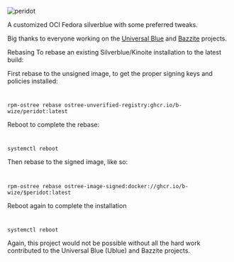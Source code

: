![peridot](https://github.com/b-wize/peridot/actions/workflows/build.yml/badge.svg)

A customized OCI Fedora silverblue with some preferred tweaks. 

Big thanks to everyone working on the [Universal Blue](https://github.com/ublue-os) and [Bazzite](https://github.com/ublue-os/bazzite) projects.

Rebasing
To rebase an existing Silverblue/Kinoite installation to the latest build:

First rebase to the unsigned image, to get the proper signing keys and policies installed:
# 
    rpm-ostree rebase ostree-unverified-registry:ghcr.io/b-wize/peridot:latest

Reboot to complete the rebase:
#
    systemctl reboot

Then rebase to the signed image, like so:
#
    rpm-ostree rebase ostree-image-signed:docker://ghcr.io/b-wize/$peridot:latest

Reboot again to complete the installation
#
    systemctl reboot

Again, this project would not be possible without all the hard work contributed to the Universal Blue (Ublue) and Bazzite projects.
